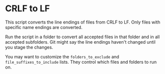 # CRLF to LF

This script converts the line endings of files from CRLF to LF. Only files with specific name endings are converted.

Run the script in a folder to convert all accepted files in that folder and in all accepted subfolders. Git might say the line endings haven't changed until you stage the changes.

You may want to customize the `folders_to_exclude` and `file_suffixes_to_include` lists. They control which files and folders to run on.
